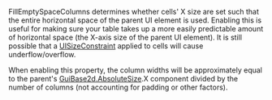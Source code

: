 FillEmptySpaceColumns determines whether cells' X size are set such that the entire horizontal space of the parent UI element is used. Enabling this is useful for making sure your table takes up a more easily predictable amount of horizontal space (the X-axis size of the parent UI element). It is still possible that a [UISizeConstraint](https://developer.roblox.com/en-us/api-reference/class/UISizeConstraint) applied to cells will cause underflow/overflow.

When enabling this property, the column widths will be approximately equal to the parent's [GuiBase2d.AbsoluteSize](https://developer.roblox.com/en-us/api-reference/property/GuiBase2d/AbsoluteSize).X component divided by the number of columns (not accounting for padding or other factors).